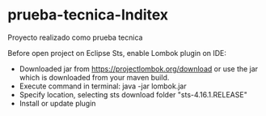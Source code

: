 # prueba-tecnica-Inditex
Proyecto realizado como prueba tecnica


Before open project on Eclipse Sts, enable Lombok plugin on IDE:
- Downloaded jar from https://projectlombok.org/download or use the jar which is downloaded from your maven build.
- Execute command in terminal: java -jar lombok.jar
- Specify location, selecting sts download folder "sts-4.16.1.RELEASE"
- Install or update plugin
